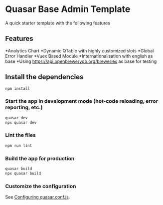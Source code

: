 # Quasar Base Admin Template

A quick starter template with the following features
## Features
*Analytics Chart
*Dynamic QTable with highly customized slots
*Global Error Handler
*Vuex Based Module
*Internationalisation with english as base
*Using https://api.openbrewerydb.org/breweries as base for testing


## Install the dependencies
```bash
npm install
```

### Start the app in development mode (hot-code reloading, error reporting, etc.)
```bash
quasar dev
npx quasar dev
```

### Lint the files
```bash
npm run lint
```

### Build the app for production
```bash
quasar build
npx quasar build
```

### Customize the configuration
See [Configuring quasar.conf.js](https://v1.quasar.dev/quasar-cli/quasar-conf-js).
